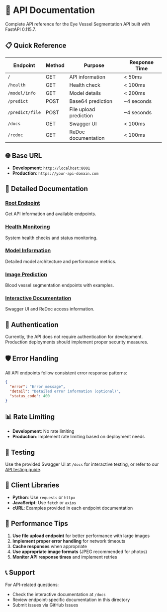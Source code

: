 # 🔌 API Documentation

Complete API reference for the Eye Vessel Segmentation API built with FastAPI 0.115.7.

## 📋 Quick Reference

| Endpoint | Method | Purpose | Response Time |
|----------|--------|---------|---------------|
| `/` | GET | API information | < 50ms |
| `/health` | GET | Health check | < 100ms |
| `/model/info` | GET | Model details | < 200ms |
| `/predict` | POST | Base64 prediction | ~4 seconds |
| `/predict/file` | POST | File upload prediction | ~4 seconds |
| `/docs` | GET | Swagger UI | < 100ms |
| `/redoc` | GET | ReDoc documentation | < 100ms |

## 🌐 Base URL

- **Development**: `http://localhost:8001`
- **Production**: `https://your-api-domain.com`

## 📖 Detailed Documentation

### [Root Endpoint](./endpoints/root.md)
Get API information and available endpoints.

### [Health Monitoring](./endpoints/health.md)
System health checks and status monitoring.

### [Model Information](./endpoints/model-info.md)
Detailed model architecture and performance metrics.

### [Image Prediction](./endpoints/prediction.md)
Blood vessel segmentation endpoints with examples.

### [Interactive Documentation](./endpoints/interactive-docs.md)
Swagger UI and ReDoc access information.

## 🔧 Authentication

Currently, the API does not require authentication for development. Production deployments should implement proper security measures.

## 🛡️ Error Handling

All API endpoints follow consistent error response patterns:

```json
{
  "error": "Error message",
  "detail": "Detailed error information (optional)",
  "status_code": 400
}
```

## 📊 Rate Limiting

- **Development**: No rate limiting
- **Production**: Implement rate limiting based on deployment needs

## 🧪 Testing

Use the provided Swagger UI at `/docs` for interactive testing, or refer to our [API testing guide](../development/api-testing.md).

## 📱 Client Libraries

- **Python**: Use `requests` or `httpx`
- **JavaScript**: Use `fetch` or `axios`
- **cURL**: Examples provided in each endpoint documentation

## 🚀 Performance Tips

1. **Use file upload endpoint** for better performance with large images
2. **Implement proper error handling** for network timeouts
3. **Cache responses** when appropriate
4. **Use appropriate image formats** (JPEG recommended for photos)
5. **Monitor API response times** and implement retries

## 📞 Support

For API-related questions:
- Check the interactive documentation at `/docs`
- Review endpoint-specific documentation in this directory
- Submit issues via GitHub Issues
